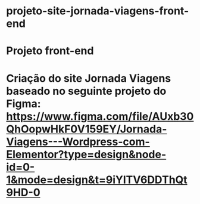 # projeto-site-jornada-viagens-front-end
# Projeto front-end 
# Criação do site Jornada Viagens baseado no seguinte projeto do Figma: https://www.figma.com/file/AUxb30QhOopwHkF0V159EY/Jornada-Viagens---Wordpress-com-Elementor?type=design&node-id=0-1&mode=design&t=9iYITV6DDThQt9HD-0